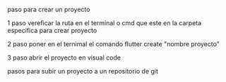 paso para crear un proyecto 

1 paso vereficar la ruta en el terminal o cmd que este en la carpeta especifica para crear proyecto 

2 paso poner en el ternimal el comando flutter create "nombre proyecto" 

3 paso abrir el proyecto en visual code 

pasos para subir un proyecto a un repositorio de git